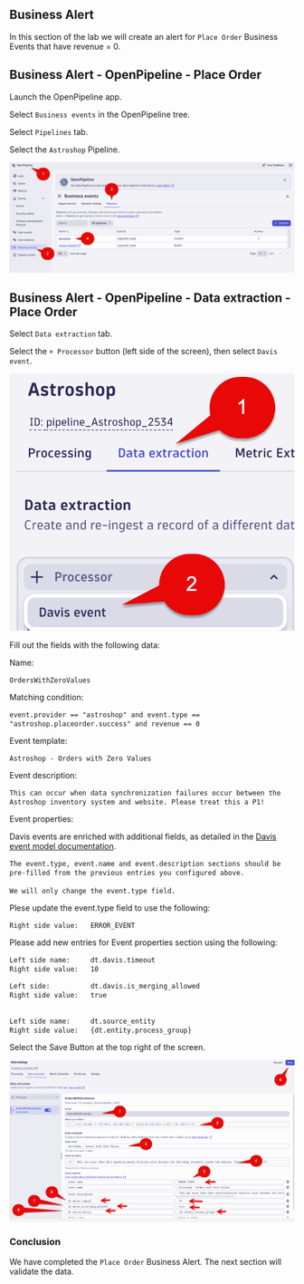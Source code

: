 ## Business Alert

In this section of the lab we will create an alert for `Place Order` Business Events that have revenue = 0.

## Business Alert - OpenPipeline - Place Order

Launch the OpenPipeline app.

Select `Business events` in the OpenPipeline tree.

Select `Pipelines` tab.

Select the `Astroshop` Pipeline.

![Launch OpenPipeline](../../../assets/images/05_bizevents_metric_placeorder_openpipline_launch_a.png)

## Business Alert - OpenPipeline - Data extraction - Place Order

Select `Data extraction` tab.

Select the `+ Processor` button (left side of the screen), then select `Davis event`.

![Pipeline Part 1](../../../assets/images/06_bizevents_alert_open_pipeline_1.png)

Fill out the fields with the following data:

Name: 

```text
OrdersWithZeroValues
```

Matching condition: 

```text
event.provider == "astroshop" and event.type == "astroshop.placeorder.success" and revenue == 0
```

Event template: 

```text
Astroshop - Orders with Zero Values
```

Event description: 

```text
This can occur when data synchronization failures occur between the Astroshop inventory system and website. Please treat this a P1!
```

Event properties:

Davis events are enriched with additional fields, as detailed in the [Davis event model documentation](https://docs.dynatrace.com/docs/shortlink/semantic-dictionary-davis-ai#event).

```text
The event.type, event.name and event.description sections should be 
pre-filled from the previous entries you configured above.  

We will only change the event.type field.
```
Plese update the event.type field to use the following:

```text
Right side value:   ERROR_EVENT
```

Please add new entries for Event properties section using the following:

```text
Left side name:     dt.davis.timeout
Right side value:   10
```

```text
Left side:          dt.davis.is_merging_allowed 
Right side value:   true
```

```text

Left side name:     dt.source_entity 
Right side value:   {dt.entity.process_group}
```

Select the Save Button at the top right of the screen.

![Pipeline Part 2](../../../assets/images/06_bizevents_alert_open_pipeline_2.png)

### Conclusion

We have completed the `Place Order` Business Alert.  The next section will validate the data.

